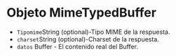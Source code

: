 # Objeto MimeTypedBuffer

* `Tipomime`String (optional)-Tipo MIME de la respuesta.
* `charset`String (optional)-Charset de la respuesta.
* `datos` Buffer - El contenido real del Buffer.
